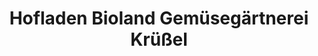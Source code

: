 ---
title: "Hofladen Bioland Gemüsegärtnerei Krüßel"
url: /lingen-ems/hofladen-bioland-gemuesegaertnerei-kruessel/
shop: Hofladen
---